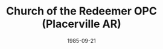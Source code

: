 ---
date: &id001 1985-09-21
end_date: null
location:
  address: null
  city: Placerville
  state: AR
minister: null
ministers: []
name: Church of the Redeemer OPC
names:
- end: 1989-04-04
  name: Church of the Redeemer OPC
  start: 1985-09-21
origination_date: *id001
raw_data: "AR\nPlacerville\nChurch of the Redeemer OPC (September 21, 1985\u2013April\
  \ 4, 1989)"
states:
- AR
status:
  active: false
  end_date: 1989-04-04
  reason: null
  received_from: null
  withdrawal_to: null
title: Church of the Redeemer OPC (Placerville AR)
year_established:
- 1985

---